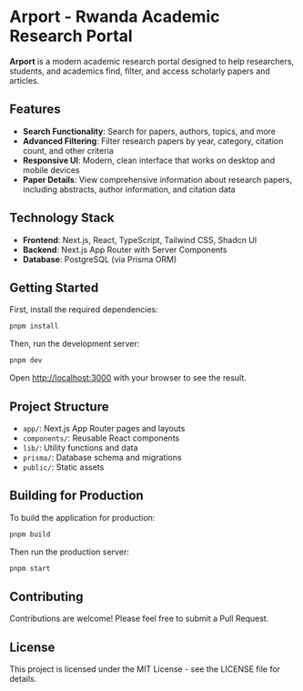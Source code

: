 # Arport - Rwanda Academic Research Portal

**Arport** is a modern academic research portal designed to help researchers, students, and academics find, filter, and access scholarly papers and articles.

## Features

- **Search Functionality**: Search for papers, authors, topics, and more
- **Advanced Filtering**: Filter research papers by year, category, citation count, and other criteria
- **Responsive UI**: Modern, clean interface that works on desktop and mobile devices
- **Paper Details**: View comprehensive information about research papers, including abstracts, author information, and citation data

## Technology Stack

- **Frontend**: Next.js, React, TypeScript, Tailwind CSS, Shadcn UI
- **Backend**: Next.js App Router with Server Components
- **Database**: PostgreSQL (via Prisma ORM)

## Getting Started

First, install the required dependencies:

```bash
pnpm install
```

Then, run the development server:

```bash
pnpm dev
```

Open [http://localhost:3000](http://localhost:3000) with your browser to see the result.

## Project Structure

- `app/`: Next.js App Router pages and layouts
- `components/`: Reusable React components
- `lib/`: Utility functions and data
- `prisma/`: Database schema and migrations
- `public/`: Static assets

## Building for Production

To build the application for production:

```bash
pnpm build
```

Then run the production server:

```bash
pnpm start
```

## Contributing

Contributions are welcome! Please feel free to submit a Pull Request.

## License

This project is licensed under the MIT License - see the LICENSE file for details.
